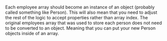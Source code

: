 Each employee array should become an instance of an object (probably called something like Person).
This will also mean that you need to adjust the rest of the logic to accept properties rather than array index.
The original employees array that was used to store each person does not need to be converted to an object. 
Meaning that you can put your new Person objects inside of an array.
